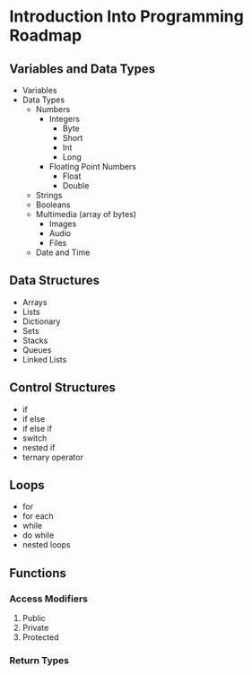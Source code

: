 # Introduction Into Programming Roadmap

## Variables and Data Types

- Variables
- Data Types
  - Numbers
    - Integers
      - Byte
      - Short
      - Int
      - Long
    - Floating Point Numbers
      - Float
      - Double
  - Strings
  - Booleans
  - Multimedia (array of bytes)
    - Images
    - Audio
    - Files
  - Date and Time

## Data Structures

- Arrays
- Lists
- Dictionary
- Sets
- Stacks
- Queues
- Linked Lists

## Control Structures

- if
- if else
- if else if
- switch
- nested if
- ternary operator

## Loops

- for
- for each
- while
- do while
- nested loops

## Functions

### Access Modifiers
1. Public
2. Private
3. Protected

### Return Types
